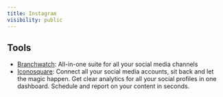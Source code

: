 ```yaml
---
title: Instagram
visibility: public
---
```


## Tools

- [Branchwatch](https://www.brandwatch.com/): All-in-one suite for all your social media channels
- [Iconosquare](https://www.iconosquare.com/): Connect all your social media accounts, sit back and let the magic happen. Get clear analytics for all your social profiles in one dashboard. Schedule and report on your content in seconds.
